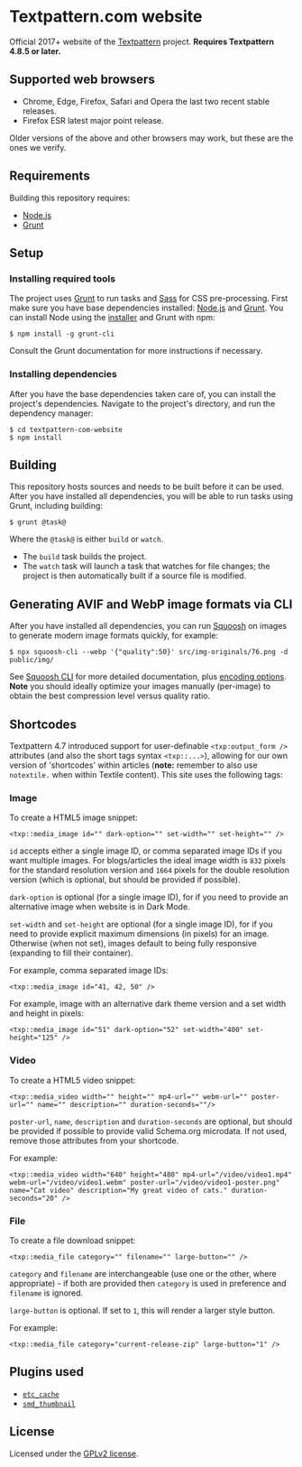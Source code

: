 # Textpattern.com website

Official 2017+ website of the [Textpattern](https://textpattern.com/) project. **Requires Textpattern 4.8.5 or later.**

## Supported web browsers

- Chrome, Edge, Firefox, Safari and Opera the last two recent stable releases.
- Firefox ESR latest major point release.

Older versions of the above and other browsers may work, but these are the ones we verify.

## Requirements

Building this repository requires:

- [Node.js](https://nodejs.org/)
- [Grunt](https://gruntjs.com/)

## Setup

### Installing required tools

The project uses [Grunt](https://gruntjs.com/) to run tasks and [Sass](https://sass-lang.com/) for CSS pre-processing. First make sure you have base dependencies installed: [Node.js](https://nodejs.org/) and [Grunt](https://gruntjs.com/). You can install Node using the [installer](https://nodejs.org/) and Grunt with npm:

```ShellSession
$ npm install -g grunt-cli
```

Consult the Grunt documentation for more instructions if necessary.

### Installing dependencies

After you have the base dependencies taken care of, you can install the project's dependencies. Navigate to the project's directory, and run the dependency manager:

```ShellSession
$ cd textpattern-com-website
$ npm install
```

## Building

This repository hosts sources and needs to be built before it can be used. After you have installed all dependencies, you will be able to run tasks using Grunt, including building:

```ShellSession
$ grunt @task@
```

Where the `@task@` is either `build` or `watch`.

- The `build` task builds the project.
- The `watch` task will launch a task that watches for file changes; the project is then automatically built if a source file is modified.

## Generating AVIF and WebP image formats via CLI

After you have installed all dependencies, you can run [Squoosh](https://github.com/GoogleChromeLabs/squoosh/) on images to generate modern image formats quickly, for example:

```ShellSession
$ npx squoosh-cli --webp '{"quality":50}' src/img-originals/76.png -d public/img/
```

See [Squoosh CLI](https://github.com/GoogleChromeLabs/squoosh/tree/dev/cli) for more detailed documentation, plus [encoding options](https://github.com/GoogleChromeLabs/squoosh/blob/dev/cli/src/codecs.js). **Note** you should ideally optimize your images manually (per-image) to obtain the best compression level versus quality ratio.

## Shortcodes

Textpattern 4.7 introduced support for user-definable `<txp:output_form />` attributes (and also the short tags syntax `<txp::...>`), allowing for our own version of 'shortcodes' within articles (**note:** remember to also use `notextile.` when within Textile content). This site uses the following tags:

### Image

To create a HTML5 image snippet:

    <txp::media_image id="" dark-option="" set-width="" set-height="" />

`id` accepts either a single image ID, or comma separated image IDs if you want multiple images. For blogs/articles the ideal image width is `832` pixels for the standard resolution version and `1664` pixels for the double resolution version (which is optional, but should be provided if possible).

`dark-option` is optional (for a single image ID), for if you need to provide an alternative image when website is in Dark Mode.

`set-width` and `set-height` are optional (for a single image ID), for if you need to provide explicit maximum dimensions (in pixels) for an image. Otherwise (when not set), images default to being fully responsive (expanding to fill their container).

For example, comma separated image IDs:

    <txp::media_image id="41, 42, 50" />

For example, image with an alternative dark theme version and a set width and height in pixels:

    <txp::media_image id="51" dark-option="52" set-width="400" set-height="125" />

### Video

To create a HTML5 video snippet:

    <txp::media_video width="" height="" mp4-url="" webm-url="" poster-url="" name="" description="" duration-seconds=""/>

`poster-url`, `name`, `description` and `duration-seconds` are optional, but should be provided if possible to provide valid Schema.org microdata. If not used, remove those attributes from your shortcode.

For example:

    <txp::media_video width="640" height="480" mp4-url="/video/video1.mp4" webm-url="/video/video1.webm" poster-url="/video/video1-poster.png" name="Cat video" description="My great video of cats." duration-seconds="20" />

### File

To create a file download snippet:

    <txp::media_file category="" filename="" large-button="" />

`category` and `filename` are interchangeable (use one or the other, where appropriate) - if both are provided then `category` is used in preference and `filename` is ignored.

`large-button` is optional. If set to `1`, this will render a larger style button.

For example:

    <txp::media_file category="current-release-zip" large-button="1" />

## Plugins used

- [`etc_cache`](https://github.com/etc-plugins/etc_cache)
- [`smd_thumbnail`](https://github.com/bloke/smd_thumbnail)

## License

Licensed under the [GPLv2 license](https://github.com/textpattern/textpattern-com-website/blob/main/LICENSE).
